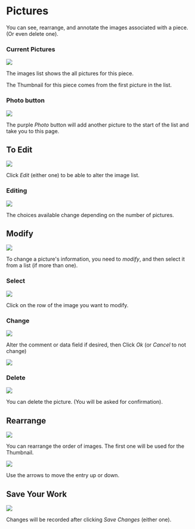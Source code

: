 # Pictures

You can see, rearrange, and annotate the images associated with a piece. (Or even delete one).

### Current Pictures
![](PotPix.png)

The images list shows the all pictures for this piece.

The Thumbnail for this piece comes from the first picture in the list.

### Photo button
![](PotPix1.png)

The purple _Photo_ button will add another picture to the start of the list and take you to this page.

## To Edit
![](PotPix2.png)

Click _Edit_ (either one) to be able to alter the image list.

### Editing

![](PotPix3.png)

The choices available change depending on the number of pictures.

## Modify

![](PotPix4.png)

To change a picture's information, you need to _modify_, and then select it from a list (if more than one).

### Select
![](PotPix5.png)

Click on the row of the image you want to modify.

### Change

![](PotPix6.png)

Alter the comment or data field if desired, then Click _Ok_ (or _Cancel_ to not change)

![](PotPix7.png)

### Delete

![](PotPix8.png)

You can delete the picture. (You will be asked for confirmation).

## Rearrange
![](PotPix9.png)

You can rearrange the order of images. The first one will be used for the Thumbnail.

![](PotPix10.png)

Use the arrows to move the entry up or down.

## Save Your Work

![](PotPix11.png)

Changes will be recorded after clicking _Save Changes_ (either one).